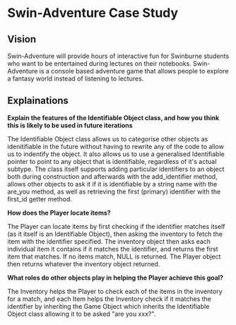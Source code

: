 Swin-Adventure Case Study
=========================

## Vision

Swin-Adventure will provide hours of interactive fun for Swinburne students who want to be entertained during lectures on their notebooks. Swin-Adventure is a console based adventure game that allows people to explore a fantasy world instead of listening to lectures.

## Explainations

**Explain the features of the Identifiable Object class, and how you think this is likely to be used in future iterations**

The Identifiable Object class allows us to categorise other objects as idenitifiable in the future without having to rewrite any of the code to allow us to indentify the object. It also allows us to use a generalised Identifiable pointer to point to any object that is identifiable, regardless of it's actual subtype. The class itself supports adding particular identifiers to an object both during construction and afterwards with the add_identifier method, allows other objects to ask it if it is identifiable by a string name with the are_you method, as well as retrieving the first (primary) identifier with the first_id getter method.

**How does the Player locate items?**

The Player can locate items by first checking if the identifier matches itself (as it itself is an Identifiable Object), then asking the inventory to fetch the item with the identifier specified. The inventory object then asks each individual item it contains if it matches the identifier, and returns the first item that matches. If no items match, NULL is returned. The Player object then returns whatever the inventory object returned.

**What roles do other objects play in helping the Player achieve this goal?**

The Inventory helps the Player to check each of the items in the inventory for a match, and each Item helps the Inventory check if it matches the identifier by inheriting the Game Object which inherits the Identifiable Object class allowing it to be asked "are you xxx?".
